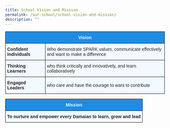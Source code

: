 ```yaml
---
title: School Vision and Mission
permalink: /our-school/school-vision-and-mission/
description: ""
---
```

<style type="text/css">
.tg  {border-collapse:collapse;border-spacing:0;}
.tg td{border-color:black;border-style:solid;border-width:1px;font-family:Arial, sans-serif;font-size:14px;
  overflow:hidden;padding:10px 5px;word-break:normal;}
.tg th{border-color:black;border-style:solid;border-width:1px;font-family:Arial, sans-serif;font-size:14px;
  font-weight:normal;overflow:hidden;padding:10px 5px;word-break:normal;}
.tg .tg-aaqb{background-color:#F2F9FF;color:#222;text-align:left;vertical-align:middle}
.tg .tg-a5i5{background-color:#1F8CE4;color:#F2F9FF;font-weight:bold;text-align:center;vertical-align:top}
.tg .tg-muqq{background-color:#F2F9FF;color:#222;font-weight:bold;text-align:left;vertical-align:top}
.tg .tg-a3ni{background-color:#F2F9FF;color:#222;font-weight:bold;text-align:left;vertical-align:middle}
</style>
<table class="tg">
<thead>
  <tr>
    <th class="tg-a5i5" colspan="2">Vision</th>
  </tr>
</thead>
<tbody>
  <tr>
    <td class="tg-muqq">Confident Individuals</td>
    <td class="tg-aaqb"><span style="color:#222;background-color:#F2F9FF">Who demonstrate SPARK values, communicate effectively and want to make a difference</span></td>
  </tr>
  <tr>
    <td class="tg-a3ni"><span style="color:#222;background-color:#F2F9FF"> </span>Thinking Learners</td>
    <td class="tg-aaqb"><span style="color:#222;background-color:#F2F9FF">who think critically and innovatively, and learn collaboratively  </span></td>
  </tr>
  <tr>
    <td class="tg-muqq">Engaged Leaders</td>
    <td class="tg-aaqb"><span style="color:#222;background-color:#F2F9FF">who care and have the courage to want to contribute</span></td>
  </tr>
</tbody>
</table>
<table class="tg">
<thead>
  <tr>
    <th class="tg-a5i5" colspan="2">Mission</th>
  </tr>
</thead>
<tbody>
  <tr>
    <td class="tg-muqq">To nurture and empower every Damaian to learn, grow and lead</td></tr>
  </tbody>
</table>

